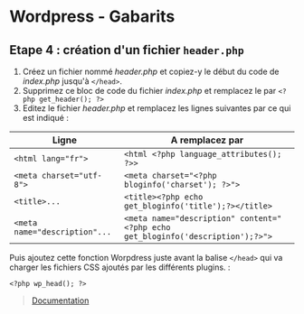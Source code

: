 # Wordpress - Gabarits

## Etape 4 : création d'un fichier `header.php`    

1. Créez un fichier nommé _header.php_ et copiez-y le début du code de _index.php_ jusqu'à `</head>`. 
2. Supprimez ce bloc de code du fichier _index.php_ et remplacez le par `<?php get_header(); ?>`
3. Editez le fichier _header.php_ et remplacez les lignes suivantes par ce qui est indiqué : 

| Ligne               | A remplacez par      | 
|---------------------|----------------------|
| `<html lang="fr">`  | `<html <?php language_attributes(); ?>>` | 
| `<meta charset="utf-8">` | `<meta charset="<?php bloginfo('charset'); ?>">` |
| `<title>...` |  `<title><?php echo get_bloginfo('title');?></title>` |
| `<meta name="description"...` | `<meta name="description" content="<?php echo get_bloginfo('description');?>">` |

Puis ajoutez cette fonction Worpdress juste avant la balise `</head>` qui va charger les fichiers CSS ajoutés par les différents plugins.  :
 
	<?php wp_head(); ?>

<!-- Documentation (http://wordpress.bbxdesign.com/les-includes). -->

> [Documentation](https://www.seomix.fr/get-template-part-include-functions) 